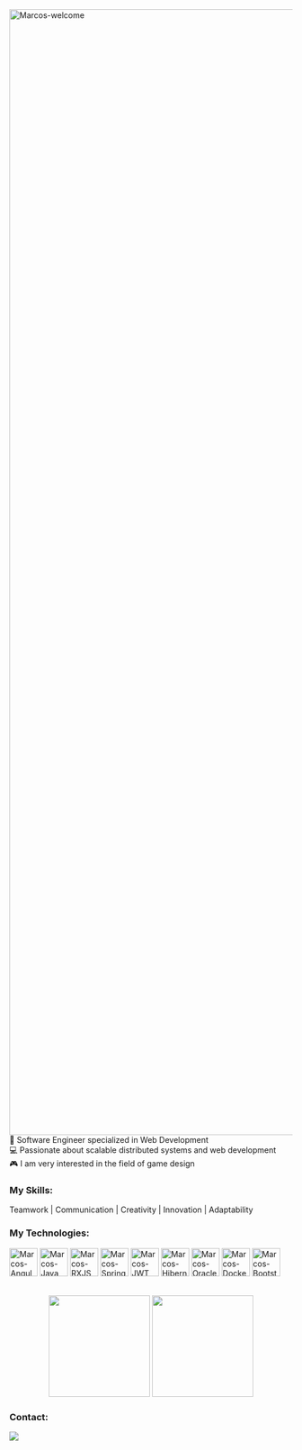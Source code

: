 <img title="Marcos-welcome" src="https://github.com/marcoscunhaa/animation.svg/blob/master/readme.svg" alt="Marcos-welcome" align="center" height="" width="2000">

<div styleisplay: inline_block">
🧠 Software Engineer specialized in Web Development</br>
💻 Passionate about scalable distributed systems and web development</br>
🎮 I am very interested in the field of game design

<h3>My Skills:</h3>
<div style="display: inline_block">
<p>Teamwork | Communication | Creativity | Innovation | Adaptability </p>

<h3>My Technologies:</h3>
<div style="display: inline_block">
    <img align="center" alt="Marcos-Angular" height="50" width="50" src="https://i.ibb.co/7vqkXfn/1-Klh1l7wko-G6-PDPb9-A5o-CHQ.webp">
    <img align="center" alt="Marcos-Java" height="50" width="50" src="https://cdn.jsdelivr.net/gh/devicons/devicon@latest/icons/java/java-original.svg">
    <img align="center" alt="Marcos-RXJS" height="50" width="50" src="https://cdn.jsdelivr.net/gh/devicons/devicon@latest/icons/rxjs/rxjs-original.svg">
    <img align="center" alt="Marcos-SpringBoot" height="50" width="50" src="https://cdn.jsdelivr.net/gh/devicons/devicon@latest/icons/spring/spring-original.svg">
    <img align="center" alt="Marcos-JWT" height="50" width="50" src="https://i.ibb.co/L1zmt5G/pngwing-com.png">
    <img align="center" alt="Marcos-Hibernate" height="50" width="50" src="https://cdn.jsdelivr.net/gh/devicons/devicon@latest/icons/hibernate/hibernate-original.svg">
    <img align="center" alt="Marcos-Oracle" height="50" width="50" src="https://cdn.jsdelivr.net/gh/devicons/devicon@latest/icons/oracle/oracle-original.svg">
    <img align="center" alt="Marcos-Docker" height="50" width="50" src="https://cdn.jsdelivr.net/gh/devicons/devicon@latest/icons/docker/docker-original.svg">
    <img align="center" alt="Marcos-Bootstrap" height="50" width="50" src="https://cdn.jsdelivr.net/gh/devicons/devicon@latest/icons/bootstrap/bootstrap-original.svg">
</div>
</br></br>

<div align="center">
  <img height="180em" src="https://github-readme-stats.vercel.app/api?username=marcoscunhaa&show_icons=true&theme=dracula&include_all_commits=true&count_private=true"/>
  <img height="180em" src="https://github-readme-stats.vercel.app/api/top-langs/?username=marcoscunhaa&layout=compact&langs_count=7&theme=dracula"/>
</div>

<div>
    <h3 style="text-align: left;">Contact:</h3>
    <a href="https://www.linkedin.com/in/marcoscunhaa/" target="_blank"><img src="https://img.shields.io/badge/-LinkedIn-%230077B5?style=for-the-badge&logo=linkedin&logoColor=white" target="_blank"></a>
</div>


